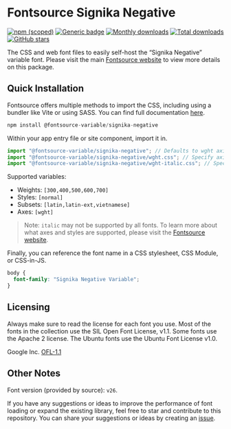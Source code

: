 # Fontsource Signika Negative

[![npm (scoped)](https://img.shields.io/npm/v/@fontsource-variable/signika-negative?color=brightgreen)](https://www.npmjs.com/package/@fontsource-variable/signika-negative) [![Generic badge](https://img.shields.io/badge/fontsource-passing-brightgreen)](https://github.com/fontsource/fontsource) [![Monthly downloads](https://badgen.net/npm/dm/@fontsource-variable/signika-negative)](https://github.com/fontsource/fontsource) [![Total downloads](https://badgen.net/npm/dt/@fontsource-variable/signika-negative)](https://github.com/fontsource/fontsource) [![GitHub stars](https://img.shields.io/github/stars/fontsource/fontsource.svg?style=social&label=Star)](https://github.com/fontsource/fontsource/stargazers)

The CSS and web font files to easily self-host the “Signika Negative” variable font. Please visit the main [Fontsource website](https://fontsource.org/fonts/signika-negative) to view more details on this package.

## Quick Installation

Fontsource offers multiple methods to import the CSS, including using a bundler like Vite or using SASS. You can find full documentation [here](https://fontsource.org/docs/getting-started/introduction).

```javascript
npm install @fontsource-variable/signika-negative
```

Within your app entry file or site component, import it in.

```javascript
import "@fontsource-variable/signika-negative"; // Defaults to wght axis
import "@fontsource-variable/signika-negative/wght.css"; // Specify axis
import "@fontsource-variable/signika-negative/wght-italic.css"; // Specify axis and style
```

Supported variables:
- Weights: `[300,400,500,600,700]`
- Styles: `[normal]`
- Subsets: `[latin,latin-ext,vietnamese]`
- Axes: `[wght]`

> Note: `italic` may not be supported by all fonts. To learn more about what axes and styles are supported, please visit the [Fontsource website](https://fontsource.org/fonts/signika-negative).

Finally, you can reference the font name in a CSS stylesheet, CSS Module, or CSS-in-JS.

```css
body {
  font-family: "Signika Negative Variable";
}
```

## Licensing
Always make sure to read the license for each font you use. Most of the fonts in the collection use the SIL Open Font License, v1.1. Some fonts use the Apache 2 license. The Ubuntu fonts use the Ubuntu Font License v1.0.

Google Inc.
[OFL-1.1](http://scripts.sil.org/OFL)

## Other Notes
Font version (provided by source): `v26`.

If you have any suggestions or ideas to improve the performance of font loading or expand the existing library, feel free to star and contribute to this repository. You can share your suggestions or ideas by creating an [issue](https://github.com/fontsource/fontsource/issues).